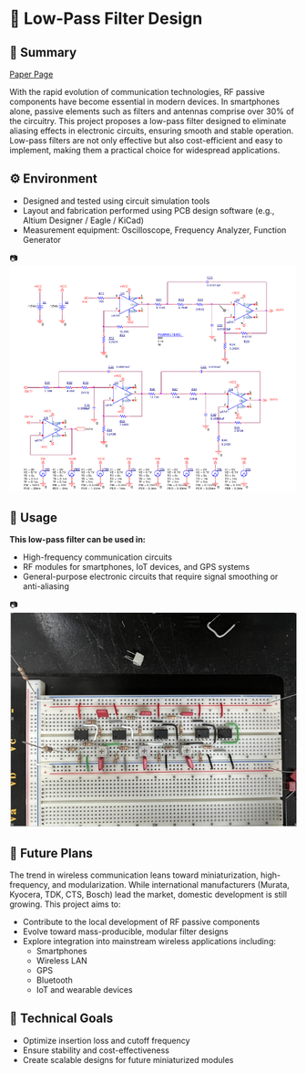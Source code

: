 # 📡 Low-Pass Filter Design
## 📝 Summary  
[Paper Page](https://github.com/DennisHsu716/project2.github.io/blob/main/project2/file/paper.pdf)

With the rapid evolution of communication technologies, RF passive components have become essential in modern devices. In smartphones alone, passive elements such as filters and antennas comprise over 30% of the circuitry. This project proposes a low-pass filter designed to eliminate aliasing effects in electronic circuits, ensuring smooth and stable operation. Low-pass filters are not only effective but also cost-efficient and easy to implement, making them a practical choice for widespread applications.  

## ⚙️ Environment  
* Designed and tested using circuit simulation tools
* Layout and fabrication performed using PCB design software (e.g., Altium Designer / Eagle / KiCad)
* Measurement equipment: Oscilloscope, Frequency Analyzer, Function Generator

📷  
![image](https://github.com/DennisHsu716/project2.github.io/blob/main/project2/file/orcad.png)


## 🚀 Usage  
**This low-pass filter can be used in:**
* High-frequency communication circuits
* RF modules for smartphones, IoT devices, and GPS systems
* General-purpose electronic circuits that require signal smoothing or anti-aliasing

📷  
![image](https://github.com/DennisHsu716/project2.github.io/blob/main/project2/file/%E8%9E%A2%E5%B9%95%E6%93%B7%E5%8F%96%E7%95%AB%E9%9D%A2%202024-07-09%20122815.png)


## 🔭 Future Plans  
The trend in wireless communication leans toward miniaturization, high-frequency, and modularization. While international manufacturers (Murata, Kyocera, TDK, CTS, Bosch) lead the market, domestic development is still growing. This project aims to:  
* Contribute to the local development of RF passive components
* Evolve toward mass-producible, modular filter designs
* Explore integration into mainstream wireless applications including:
    * Smartphones
    * Wireless LAN
    * GPS
    * Bluetooth
    * IoT and wearable devices

## 🧪 Technical Goals
* Optimize insertion loss and cutoff frequency
* Ensure stability and cost-effectiveness
* Create scalable designs for future miniaturized modules
